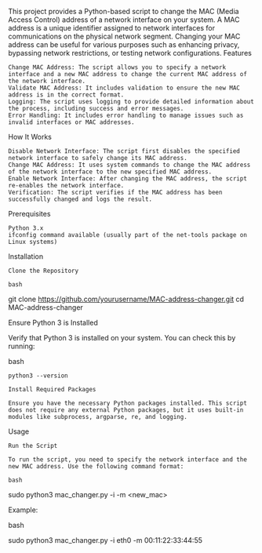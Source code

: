 This project provides a Python-based script to change the MAC (Media Access Control) address of a network interface on your system. A MAC address is a unique identifier assigned to network interfaces for communications on the physical network segment. Changing your MAC address can be useful for various purposes such as enhancing privacy, bypassing network restrictions, or testing network configurations.
Features

    Change MAC Address: The script allows you to specify a network interface and a new MAC address to change the current MAC address of the network interface.
    Validate MAC Address: It includes validation to ensure the new MAC address is in the correct format.
    Logging: The script uses logging to provide detailed information about the process, including success and error messages.
    Error Handling: It includes error handling to manage issues such as invalid interfaces or MAC addresses.

How It Works

    Disable Network Interface: The script first disables the specified network interface to safely change its MAC address.
    Change MAC Address: It uses system commands to change the MAC address of the network interface to the new specified MAC address.
    Enable Network Interface: After changing the MAC address, the script re-enables the network interface.
    Verification: The script verifies if the MAC address has been successfully changed and logs the result.

Prerequisites

    Python 3.x
    ifconfig command available (usually part of the net-tools package on Linux systems)

Installation

    Clone the Repository

    bash

git clone https://github.com/yourusername/MAC-address-changer.git
cd MAC-address-changer

Ensure Python 3 is Installed

Verify that Python 3 is installed on your system. You can check this by running:

bash

    python3 --version

    Install Required Packages

    Ensure you have the necessary Python packages installed. This script does not require any external Python packages, but it uses built-in modules like subprocess, argparse, re, and logging.

Usage

    Run the Script

    To run the script, you need to specify the network interface and the new MAC address. Use the following command format:

    bash

sudo python3 mac_changer.py -i <interface> -m <new_mac>

Example:

bash

sudo python3 mac_changer.py -i eth0 -m 00:11:22:33:44:55
